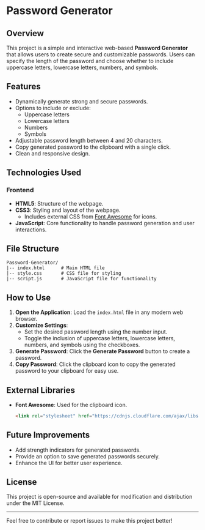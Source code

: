 # Password Generator

## Overview
This project is a simple and interactive web-based **Password Generator** that allows users to create secure and customizable passwords. Users can specify the length of the password and choose whether to include uppercase letters, lowercase letters, numbers, and symbols.

## Features
- Dynamically generate strong and secure passwords.
- Options to include or exclude:
  - Uppercase letters
  - Lowercase letters
  - Numbers
  - Symbols
- Adjustable password length between 4 and 20 characters.
- Copy generated password to the clipboard with a single click.
- Clean and responsive design.

## Technologies Used
### Frontend
- **HTML5**: Structure of the webpage.
- **CSS3**: Styling and layout of the webpage.
  - Includes external CSS from [Font Awesome](https://cdnjs.cloudflare.com/ajax/libs/font-awesome/5.14.0/css/all.min.css) for icons.
- **JavaScript**: Core functionality to handle password generation and user interactions.

## File Structure
```
Password-Generator/
|-- index.html      # Main HTML file
|-- style.css       # CSS file for styling
|-- script.js       # JavaScript file for functionality
```

## How to Use
1. **Open the Application**: Load the `index.html` file in any modern web browser.
2. **Customize Settings**:
   - Set the desired password length using the number input.
   - Toggle the inclusion of uppercase letters, lowercase letters, numbers, and symbols using the checkboxes.
3. **Generate Password**: Click the **Generate Password** button to create a password.
4. **Copy Password**: Click the clipboard icon to copy the generated password to your clipboard for easy use.

## External Libraries
- **Font Awesome**: Used for the clipboard icon.
  ```html
  <link rel="stylesheet" href="https://cdnjs.cloudflare.com/ajax/libs/font-awesome/5.14.0/css/all.min.css" integrity="sha512-1PKOgIY59xJ8Co8+NE6FZ+LOAZKjy+KY8iq0G4B3CyeY6wYHN3yt9PW0XpSriVlkMXe40PTKnXrLnZ9+fkDaog==" crossorigin="anonymous" />
  ```

## Future Improvements
- Add strength indicators for generated passwords.
- Provide an option to save generated passwords securely.
- Enhance the UI for better user experience.

## License
This project is open-source and available for modification and distribution under the MIT License.

---

Feel free to contribute or report issues to make this project better!

